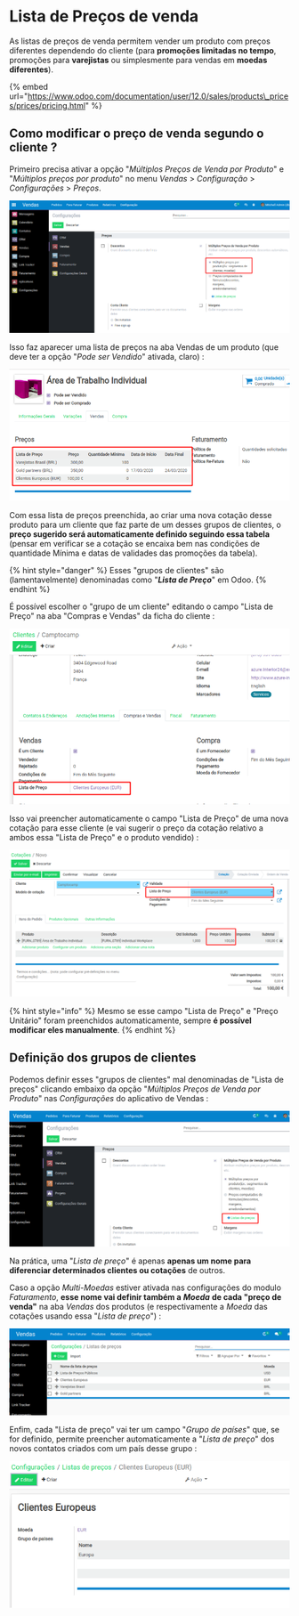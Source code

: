 # Lista de Preços de venda

As listas de preços de venda permitem vender um produto com preços diferentes dependendo do cliente \(para **promoções limitadas no tempo**, promoções para **varejistas** ou simplesmente para vendas em **moedas diferentes**\).

{% embed url="https://www.odoo.com/documentation/user/12.0/sales/products\_prices/prices/pricing.html" %}

## Como modificar o preço de venda segundo o cliente ?

Primeiro precisa ativar a opção "_Múltiplos Preços de Venda por Produto_" e "_Múltiplos preços por produto_" no menu _Vendas_ &gt; _Configuração_ &gt; _Configurações_ &gt; _Preços_.

![](../.gitbook/assets/image%20%282%29.png)

Isso faz aparecer uma lista de preços na aba Vendas de um produto \(que deve ter a opção "_Pode ser Vendido_" ativada, claro\) :

![](../.gitbook/assets/image%20%2814%29.png)

Com essa lista de preços preenchida, ao criar uma nova cotação desse produto para um cliente que faz parte de um desses grupos de clientes, o **preço sugerido será automaticamente definido seguindo essa tabela** \(pensar em verificar se a cotação se encaixa bem nas condições de quantidade Mínima e datas de validades das promoções da tabela\).

{% hint style="danger" %}
Esses "grupos de clientes" são \(lamentavelmente\) denominadas como "_**Lista de Preço**_" em Odoo.
{% endhint %}

É possível escolher o "grupo de um cliente" editando o campo "Lista de Preço" na aba "Compras e Vendas" da ficha do cliente :

![](../.gitbook/assets/image%20%2811%29.png)

Isso vai preencher automaticamente o campo "Lista de Preço" de uma nova cotação para esse cliente \(e vai sugerir o preço da cotação relativo a ambos essa "Lista de Preço" e o produto vendido\) :

![](../.gitbook/assets/image%20%2819%29%20%281%29.png)

{% hint style="info" %}
Mesmo se esse campo "Lista de Preço" e "Preço Unitário" foram preenchidos automaticamente, sempre **é possível modificar eles manualmente**.
{% endhint %}

## Definição dos grupos de clientes

Podemos definir esses "grupos de clientes" mal denominadas de "Lista de preços" clicando embaixo da opção "_Múltiplos Preços de Venda por Produto_" nas _Configurações_ do aplicativo de Vendas :

![](../.gitbook/assets/image%20%286%29.png)

Na prática, uma "_Lista de preço_" é apenas **apenas um nome para diferenciar determinados clientes ou cotações** de outros.

Caso a opção _Multi-Moedas_ estiver ativada nas configurações do modulo _Faturamento_, **esse nome vai definir também a** _**Moeda**_ **de cada "preço de venda"** na aba _Vendas_ dos produtos \(e respectivamente a _Moeda_ das cotações usando essa "_Lista de preço_"\) :

![](../.gitbook/assets/image%20%2829%29.png)

Enfim, cada "Lista de preço" vai ter um campo "_Grupo de países_" que, se for definido, permite preencher automaticamente a "_Lista de preço_" dos novos contatos criados com um país desse grupo :

![](../.gitbook/assets/image%20%2810%29.png)


